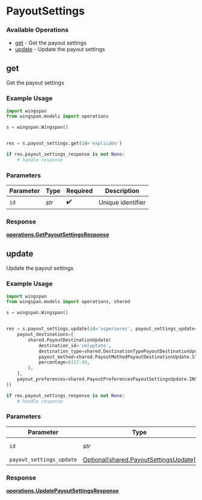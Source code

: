 # PayoutSettings

### Available Operations

* [get](#get) - Get the payout settings
* [update](#update) - Update the payout settings

## get

Get the payout settings

### Example Usage

```python
import wingspan
from wingspan.models import operations

s = wingspan.Wingspan()


res = s.payout_settings.get(id='explicabo')

if res.payout_settings_response is not None:
    # handle response
```

### Parameters

| Parameter          | Type               | Required           | Description        |
| ------------------ | ------------------ | ------------------ | ------------------ |
| `id`               | *str*              | :heavy_check_mark: | Unique identifier  |


### Response

**[operations.GetPayoutSettingsResponse](../../models/operations/getpayoutsettingsresponse.md)**


## update

Update the payout settings

### Example Usage

```python
import wingspan
from wingspan.models import operations, shared

s = wingspan.Wingspan()


res = s.payout_settings.update(id='asperiores', payout_settings_update=shared.PayoutSettingsUpdate(
    payout_destinations=[
        shared.PayoutDestinationUpdate(
            destination_id='voluptate',
            destination_type=shared.DestinationTypePayoutDestinationUpdate.WE_GIFT,
            payout_method=shared.PayoutMethodPayoutDestinationUpdate.STANDARD,
            percentage=6117.49,
        ),
    ],
    payout_preferences=shared.PayoutPreferencesPayoutSettingsUpdate.INSTANT,
))

if res.payout_settings_response is not None:
    # handle response
```

### Parameters

| Parameter                                                                            | Type                                                                                 | Required                                                                             | Description                                                                          |
| ------------------------------------------------------------------------------------ | ------------------------------------------------------------------------------------ | ------------------------------------------------------------------------------------ | ------------------------------------------------------------------------------------ |
| `id`                                                                                 | *str*                                                                                | :heavy_check_mark:                                                                   | Unique identifier                                                                    |
| `payout_settings_update`                                                             | [Optional[shared.PayoutSettingsUpdate]](../../models/shared/payoutsettingsupdate.md) | :heavy_minus_sign:                                                                   | N/A                                                                                  |


### Response

**[operations.UpdatePayoutSettingsResponse](../../models/operations/updatepayoutsettingsresponse.md)**

